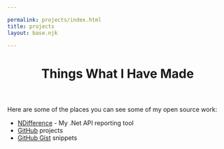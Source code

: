 ```yaml
---

permalink: projects/index.html
title: projects
layout: base.njk

---
```


<header>
	<h1 class="title">Things What I Have Made</h1>
</header>

<p>Here are some of the places you can see some of my open source work:</p>

<ul>
	<li><a href="{{ site.url }}/ndifference/">NDifference</a> - My .Net API reporting tool</li>
	<li><a href="{{ site.githuburl }}">GitHub</a> projects</li>
	<li><a href="{{ site.gisturl }}">GitHub Gist</a> snippets</li>
</ul>
